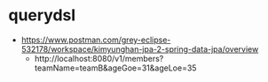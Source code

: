 # querydsl
* https://www.postman.com/grey-eclipse-532178/workspace/kimyunghan-jpa-2-spring-data-jpa/overview
  * http://localhost:8080/v1/members?teamName=teamB&ageGoe=31&ageLoe=35